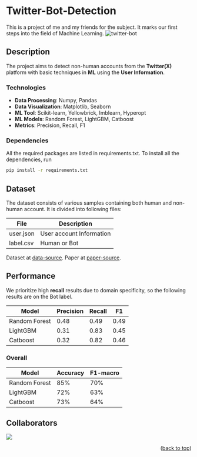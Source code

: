 # **Twitter-Bot-Detection**
This is a project of me and my friends for the subject. It marks our first steps into the field of Machine Learning. 
![twitter-bot](https://developers.moralis.com/wp-content/uploads/2024/06/Blog-Twitter-Bot-1024x397.png)

## **Description**
The project aims to detect non-human accounts from the **Twitter(X)** platform with basic techniques in **ML** using the **User Information**.

### **Technologies**
- **Data Processing**: Numpy, Pandas
- **Data Visualization**: Matplotlib, Seaborn
- **ML Tool**: Scikit-learn, Yellowbrick, Imblearn, Hyperopt
- **ML Models**: Random Forest, LightGBM, Catboost
- **Metrics**: Precision, Recall, F1

### **Dependencies**
All the required packages are listed in requirements.txt. To install all the dependencies, run
```bash
pip install -r requirements.txt
```

## **Dataset**
The dataset consists of various samples containing both human and non-human account. It is divided into following files:

| **File**      | **Description** |
|---------------|-----------------|
| user.json | User account Information |
| label.csv | Human or Bot |

Dataset at [data-source](https://twibot22.github.io/).
Paper at [paper-source](https://arxiv.org/abs/2206.04564).

## **Performance**
We prioritize high **recall** results due to domain specificity, so the following results are on the Bot label.

| **Model**      | **Precision** | **Recall** | **F1** |
|---------------|-----------------|----------|-----------|
| Random Forest | 0.48 | 0.49 | 0.49 |
| LightGBM | 0.31 | 0.83 | 0.45 |
| Catboost | 0.32 | 0.82 | 0.46 |

### **Overall**

| **Model**      | **Accuracy** | **F1-macro** |
|---------------|-----------------|----------|
| Random Forest | 85% | 70% |
| LightGBM | 72% | 63% |
| Catboost | 73% | 64% |

## Collaborators

<a href="https://github.com/luanntd/Twitter-Bot-Detection/graphs/contributors">
  <img src="https://contrib.rocks/image?repo=luanntd/Twitter-Bot-Detection" />
</a>

<p align="right">(<a href="#readme-top">back to top</a>)</p>